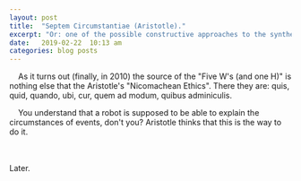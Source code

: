 ```yaml
---
layout: post
title:  "Septem Circumstantiae (Aristotle)."
excerpt: "Or: one of the possible constructive approaches to the synthesis of the Common-English language for humans and machines."
date:   2019-02-22  10:13 am
categories: blog posts
---
```

&nbsp;&nbsp;&nbsp;&nbsp;As it turns out (finally, in 2010) the source of the "Five W's (and one H)" is nothing else that the Aristotle's "Nicomachean Ethics". There they are: quis, quid, quando, ubi, cur, quem ad modum, quibus adminiculis.
<br>

&nbsp;&nbsp;&nbsp;&nbsp;You understand that a robot is supposed to be able to explain the circumstances of events, don't you? Aristotle thinks that this is the way to do it.<br>

<br><br>
Later.
